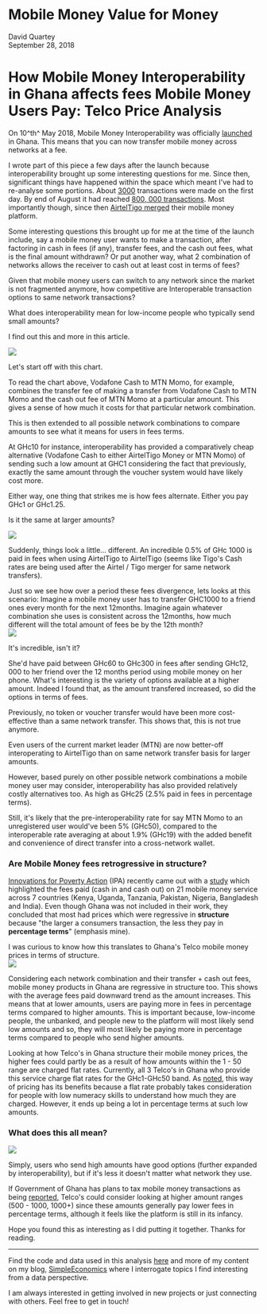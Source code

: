 # Mobile Money Value for Money
David Quartey  
September 28, 2018  



# How Mobile Money Interoperability in Ghana affects fees Mobile Money Users Pay: Telco Price Analysis

On 10^th^ May 2018, Mobile Money Interoperability was officially [launched](https://www.myjoyonline.com/business/2018/May-10th/bawumia-launches-mobile-money-payment-interoperability-system.php) in Ghana. This means that you can now transfer mobile money across networks at a fee.

I wrote part of this piece a few days after the launch because interoperability brought up some interesting questions for me. Since then, significant things have happened within the space which meant I've had to re-analyse some portions. About [3000](https://citinewsroom.com/2018/05/15/mobile-money-interoperability-scored-3000-transactions-on-first-day-ghipss/) transactions were made on the first day. By end of August it had reached [800, 000 transactions](https://www.modernghana.com/news/882509/mobile-money-interoperability-hits-800000-transactions-re.html). Most importantly though, since then [AirtelTigo merged](http://www.airteltigo.com.gh/airteltigo-outlines-plans-for-mobile-financial-service-sector/) their mobile money platform.

Some interesting questions this brought up for me at the time of the launch include, say a mobile money user wants to make a transaction, after factoring in cash in fees (if any), transfer fees, and the cash out fees, what is the final amount withdrawn? Or put another way, what 2 combination of networks allows the receiver to cash out at least cost in terms of fees? 

Given that mobile money users can switch to any network since the market is not fragmented anymore, how competitive are Interoperable transaction options to same network transactions? 

What does interoperability mean for low-income people who typically send small amounts?

I find out this and more in this article.


<img src="Visualizations/Viz-10 cedis transfer-1.png" style="display: block; margin: auto;" />

Let's start off with this chart.

To read the chart above, Vodafone Cash to MTN Momo, for example, combines the transfer fee of making a transfer from Vodafone Cash to MTN Momo and the cash out fee of MTN Momo at a particular amount. This gives a sense of how much it costs for that particular network combination. 

This is then extended to all possible network combinations to compare amounts to see what it means for users in fees terms.

At GHc10 for instance, interoperability has provided a comparatively cheap alternative (Vodafone Cash to either AirtelTigo Money or MTN Momo) of sending such a low amount at GHC1 considering the fact that previously, exactly the same amount through the voucher system would have likely cost more.

Either way, one thing that strikes me is how fees alternate. Either you pay GHc1 or GHc1.25.

Is it the same at larger amounts?

<img src="Visualizations/Viz-1000 cedis transfer-1.png" style="display: block; margin: auto;" />

Suddenly, things look a little... different. An incredible 0.5% of GHc 1000 is paid in fees when using AirtelTigo to AirtelTigo (seems like Tigo's Cash rates are being used after the Airtel / Tigo merger for same network transfers).

Just so we see how over a period these fees divergence, lets looks at this scenario: Imagine a mobile money user has to transfer GHC1000 to a friend ones every month for the next 12months. Imagine again whatever combination she uses is consistent across the 12months, how much different will the total amount of fees be by the 12th month?
<img src="Visualizations/Viz-cummulative 1000 cedis transfer-1.png" style="display: block; margin: auto;" />

It's incredible, isn't it? 

She'd have paid between GHc60 to GHc300 in fees after sending GHc12, 000 to her friend over the 12 months period using mobile money on her phone. What's interesting is the variety of options available at a higher amount. Indeed I found that, as the amount transfered increased, so did the options in terms of fees.

Previously, no token or voucher transfer would have been more cost-effective than a same network transfer. This shows that, this is not true anymore.

Even users of the current market leader (MTN) are now better-off interoperating to AirtelTigo than on same network transfer basis for larger amounts.

However, based purely on other possible network combinations a mobile money user may consider, interoperability has also provided relatively costly alternatives too. As high as GHc25 (2.5% paid in fees in percentage terms). 

Still, it's likely that the pre-interoperability rate for say MTN Momo to an unregistered user would've been 5% (GHc50), compared to the interoperable rate averaging at about 1.9% (GHc19) with the added benefit and convenience of direct transfer into a cross-network wallet.

### Are Mobile Money fees retrogressive in structure?

[Innovations for Poverty Action](https://www.poverty-action.org) (IPA) recently came out with a [study](http://www.cgap.org/blog/how-do-mobile-money-fee-structures-impact-poor) which highlighted the fees paid (cash in and cash out) on 21 mobile money service across 7 countries (Kenya, Uganda, Tanzania, Pakistan, Nigeria, Bangladesh and India). Even though Ghana was not included in their work, they concluded that most had prices which were regressive in **structure** because "the larger a consumers transaction, the less they pay in **percentage terms**" (emphasis mine).

I was curious to know how this translates to Ghana's Telco mobile money prices in terms of structure. 
<img src="Visualizations/Viz-average prices-1.png" style="display: block; margin: auto;" />

Considering each network combination and their transfer + cash out fees, mobile money products in Ghana are regressive in structure too. This shows with the average fees paid downward trend as the amount increases. This means that at lower amounts, users are paying more in fees in percentage terms compared to higher amounts. This is important because, low-income people, the unbanked, and people new to the platform will most likely send low amounts and so, they will most likely be paying more in percentage terms compared to people who send higher amounts.

Looking at how Telco's in Ghana structure their mobile money prices, the higher fees could partly be as a result of how amounts within the 1 - 50 range are charged flat rates. Currently, all 3 Telco's in Ghana who provide this service charge flat rates for the GHc1-GHc50 band. As [noted](http://www.cgap.org/blog/how-do-mobile-money-fee-structures-impact-poor), this way of pricing has its benefits because a flat rate probably takes consideration for people with low numeracy skills to understand how much they are charged. However, it ends up being a lot in percentage terms at such low amounts.

### What does this all mean?
<img src="Visualizations/Viz-mobile money fee structure-1.png" style="display: block; margin: auto;" />

Simply, users who send high amounts have good options (further expanded by interoperability), but if it's less it doesn't matter what network they use.

If Government of Ghana has plans to tax mobile money transactions as being [reported](https://thebftonline.com/2018/business/companies/mtn-ghana-holds-2018-mobile-money-stakeholder-conference/), Telco's could consider looking at higher amount ranges (500 - 1000, 1000+) since these amounts generally pay lower fees in percentage terms, although it feels like the platform is still in its infancy.

Hope you found this as interesting as I did putting it together. Thanks for reading.

***

Find the code and data used in this analysis [here](https://github.com/DavidQuartey/Mobile-Money-Price-Value-For-Money) and more of my content on my blog, [SimpleEconomics](https://medium.com/@DaveQuartey) where I interrogate topics I find interesting from a data perspective.

I am always interested in getting involved in new projects or just connecting with others. Feel free to get in touch!
